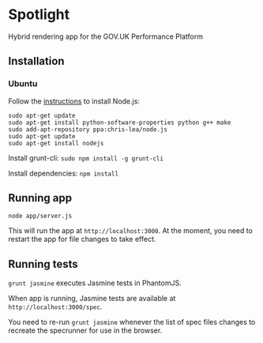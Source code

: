 # Spotlight #

Hybrid rendering app for the GOV.UK Performance Platform

## Installation ##

### Ubuntu ###

Follow the [instructions](https://github.com/joyent/node/wiki/Installing-Node.js-via-package-manager) to install Node.js:

```
sudo apt-get update
sudo apt-get install python-software-properties python g++ make
sudo add-apt-repository ppa:chris-lea/node.js
sudo apt-get update
sudo apt-get install nodejs
```

Install grunt-cli:
`sudo npm install -g grunt-cli`

Install dependencies:
`npm install`


## Running app ##

`node app/server.js`

This will run the app at `http://localhost:3000`. At the moment, you need to
restart the app for file changes to take effect.


## Running tests ##

`grunt jasmine` executes Jasmine tests in PhantomJS.

When app is running, Jasmine tests are available at `http://localhost:3000/spec`.

You need to re-run `grunt jasmine` whenever the list of spec files changes to
recreate the specrunner for use in the browser.
